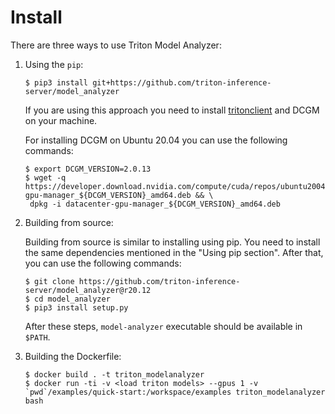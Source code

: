 <!--
Copyright (c) 2020, NVIDIA CORPORATION. All rights reserved.

Licensed under the Apache License, Version 2.0 (the "License");
you may not use this file except in compliance with the License.
You may obtain a copy of the License at

    http://www.apache.org/licenses/LICENSE-2.0

Unless required by applicable law or agreed to in writing, software
distributed under the License is distributed on an "AS IS" BASIS,
WITHOUT WARRANTIES OR CONDITIONS OF ANY KIND, either express or implied.
See the License for the specific language governing permissions and
limitations under the License.
-->

# Install 

There are three ways to use Triton Model Analyzer:

1. Using the `pip`:
   ```
   $ pip3 install git+https://github.com/triton-inference-server/model_analyzer
   ```

   If you are using this approach you need to install [tritonclient](https://github.com/triton-inference-server/server/blob/r20.12/docs/client_libraries.md) and DCGM on your
   machine.

   For installing DCGM on Ubuntu 20.04 you can use the following commands:
   ```
   $ export DCGM_VERSION=2.0.13
   $ wget -q https://developer.download.nvidia.com/compute/cuda/repos/ubuntu2004/x86_64/datacenter-gpu-manager_${DCGM_VERSION}_amd64.deb && \
    dpkg -i datacenter-gpu-manager_${DCGM_VERSION}_amd64.deb
   ```

2. Building from source:

   Building from source is similar to installing using pip. You need
   to install the same dependencies mentioned in the "Using pip section".
   After that, you can use the following commands:

   ```
   $ git clone https://github.com/triton-inference-server/model_analyzer@r20.12
   $ cd model_analyzer
   $ pip3 install setup.py
   ```

   After these steps, `model-analyzer` executable should be available in
   `$PATH`.

3. Building the Dockerfile:
   ```
   $ docker build . -t triton_modelanalyzer
   $ docker run -ti -v <load triton models> --gpus 1 -v `pwd`/examples/quick-start:/workspace/examples triton_modelanalyzer bash
   ```